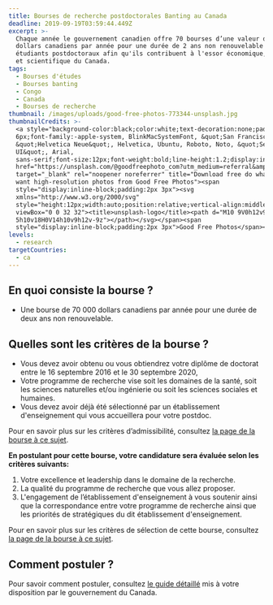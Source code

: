 ```yaml
---
title: Bourses de recherche postdoctorales Banting au Canada
deadline: 2019-09-19T03:59:44.449Z
excerpt: >-
  Chaque année le gouvernement canadien offre 70 bourses d’une valeur de 70.000
  dollars canadiens par année pour une durée de 2 ans non renouvelable aux
  étudiants postdoctoraux afin qu'ils contribuent à l'essor économique, social
  et scientifique du Canada. 
tags:
  - Bourses d'études
  - Bourses banting
  - Congo
  - Canada
  - Bourses de recherche
thumbnail: /images/uploads/good-free-photos-773344-unsplash.jpg
thumbnailCredits: >-
  <a style="background-color:black;color:white;text-decoration:none;padding:4px
  6px;font-family:-apple-system, BlinkMacSystemFont, &quot;San Francisco&quot;,
  &quot;Helvetica Neue&quot;, Helvetica, Ubuntu, Roboto, Noto, &quot;Segoe
  UI&quot;, Arial,
  sans-serif;font-size:12px;font-weight:bold;line-height:1.2;display:inline-block;border-radius:3px"
  href="https://unsplash.com/@goodfreephoto_com?utm_medium=referral&amp;utm_campaign=photographer-credit&amp;utm_content=creditBadge"
  target="_blank" rel="noopener noreferrer" title="Download free do whatever you
  want high-resolution photos from Good Free Photos"><span
  style="display:inline-block;padding:2px 3px"><svg
  xmlns="http://www.w3.org/2000/svg"
  style="height:12px;width:auto;position:relative;vertical-align:middle;top:-2px;fill:white"
  viewBox="0 0 32 32"><title>unsplash-logo</title><path d="M10 9V0h12v9H10zm12
  5h10v18H0V14h10v9h12v-9z"></path></svg></span><span
  style="display:inline-block;padding:2px 3px">Good Free Photos</span></a>
levels:
  - research
targetCountries:
  - ca
---
```

## En quoi consiste la bourse ?

* Une bourse de 70 000 dollars canadiens par année pour une durée de deux ans non renouvelable.

## Quelles sont les critères de la bourse ?

* Vous devez avoir obtenu ou vous obtiendrez votre diplôme de doctorat entre le 16 septembre 2016 et le 30 septembre 2020,
* Votre programme de recherche vise soit les domaines de la santé, soit les sciences naturelles et/ou ingénierie ou soit les sciences sociales et humaines.
* Vous devez avoir déjà été sélectionné par un établissement d'enseignement qui vous accueillera pour votre postdoc.

Pour en savoir plus sur les critères d’admissibilité, consultez <a href="http://banting.fellowships-bourses.gc.ca/fr/app-dem_elig-adm.html" target="_blank" rel="nofollow noopener">la page de la bourse à ce sujet</a>.

**En postulant pour cette bourse, votre candidature sera évaluée selon les critères suivants:**

1. Votre excellence et leadership dans le domaine de la recherche.
2. La qualité du programme de recherche que vous allez proposer.
3. L'engagement de l’établissement d'enseignement à vous soutenir ainsi que la correspondance entre votre programme de recherche ainsi que les priorités de stratégiques du dit établissement d'enseignement.

Pour en savoir plus sur les critères de sélection de cette bourse, consultez <a href="http://banting.fellowships-bourses.gc.ca/fr/rev-eval_overview-apercu.html" target="_blank" rel="nofollow noopener">la page de la bourse à ce sujet</a>.

## Comment postuler ?

Pour savoir comment postuler, consultez <a href="http://banting.fellowships-bourses.gc.ca/fr/app-dem_guide.html" rel="nofollow noopener">le guide détaillé</a> mis à votre disposition par le gouvernement du Canada.
